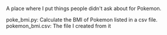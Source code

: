 A place where I put things people didn't ask about for Pokemon.

poke_bmi.py: Calculate the BMI of Pokemon listed in a csv file.
pokemon_bmi.csv: The file I created from it
